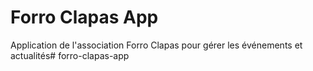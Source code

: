 # Forro Clapas App
Application de l'association Forro Clapas pour gérer les événements et actualités# forro-clapas-app
